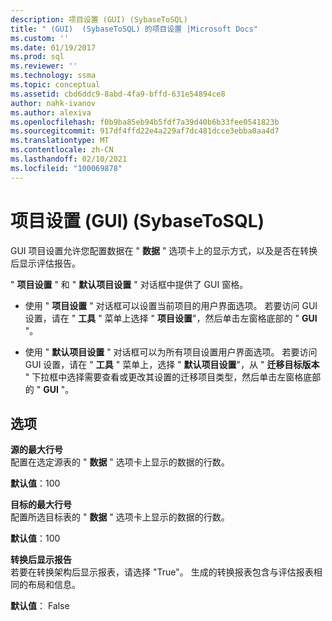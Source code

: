 ```yaml
---
description: 项目设置 (GUI) (SybaseToSQL)
title: " (GUI)  (SybaseToSQL) 的项目设置 |Microsoft Docs"
ms.custom: ''
ms.date: 01/19/2017
ms.prod: sql
ms.reviewer: ''
ms.technology: ssma
ms.topic: conceptual
ms.assetid: cbd6ddc9-8abd-4fa9-bffd-631e54894ce8
author: nahk-ivanov
ms.author: alexiva
ms.openlocfilehash: f0b9ba85eb94b5fdf7a39d40b6b33fee0541823b
ms.sourcegitcommit: 917df4ffd22e4a229af7dc481dcce3ebba0aa4d7
ms.translationtype: MT
ms.contentlocale: zh-CN
ms.lasthandoff: 02/10/2021
ms.locfileid: "100069878"
---
```

# <a name="project-settings-gui-sybasetosql"></a>项目设置 (GUI) (SybaseToSQL)
GUI 项目设置允许您配置数据在 " **数据** " 选项卡上的显示方式，以及是否在转换后显示评估报告。  
  
" **项目设置** " 和 " **默认项目设置** " 对话框中提供了 GUI 窗格。  
  
-   使用 " **项目设置** " 对话框可以设置当前项目的用户界面选项。 若要访问 GUI 设置，请在 " **工具** " 菜单上选择 " **项目设置**"，然后单击左窗格底部的 " **GUI** "。  
  
-   使用 " **默认项目设置** " 对话框可以为所有项目设置用户界面选项。 若要访问 GUI 设置，请在 " **工具** " 菜单上，选择 " **默认项目设置**"，从 " **迁移目标版本** " 下拉框中选择需要查看或更改其设置的迁移项目类型，然后单击左窗格底部的 " **GUI** "。  
  
## <a name="options"></a>选项  
**源的最大行号**  
配置在选定源表的 " **数据** " 选项卡上显示的数据的行数。  
  
**默认值**：100  
  
**目标的最大行号**  
配置所选目标表的 " **数据** " 选项卡上显示的数据的行数。  
  
**默认值**：100  
  
**转换后显示报告**  
若要在转换架构后显示报表，请选择 "True"。 生成的转换报表包含与评估报表相同的布局和信息。  
  
**默认值**： False  
  
